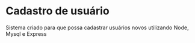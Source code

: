 # Cadastro de usuário
Sistema criado para que possa cadastrar usuários novos utilizando Node, Mysql e Express
